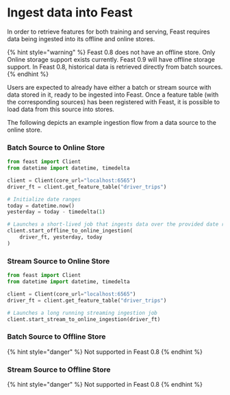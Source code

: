 # Ingest data into Feast

In order to retrieve features for both training and serving, Feast requires data being ingested into its offline and online stores.

{% hint style="warning" %}
Feast 0.8 does not have an offline store. Only Online storage support exists currently. Feast 0.9 will have offline storage support. In Feast 0.8, historical data is retrieved directly from batch sources.
{% endhint %}

Users are expected to already have either a batch or stream source with data stored in it, ready to be ingested into Feast. Once a feature table \(with the corresponding sources\) has been registered with Feast, it is possible to load data from this source into stores.

The following depicts an example ingestion flow from a data source to the online store.

### Batch Source to Online Store

```python
from feast import Client
from datetime import datetime, timedelta

client = Client(core_url="localhost:6565")
driver_ft = client.get_feature_table("driver_trips")

# Initialize date ranges
today = datetime.now()
yesterday = today - timedelta(1)

# Launches a short-lived job that ingests data over the provided date range.
client.start_offline_to_online_ingestion(
    driver_ft, yesterday, today
)
```

### Stream Source to Online Store

```python
from feast import Client
from datetime import datetime, timedelta

client = Client(core_url="localhost:6565")
driver_ft = client.get_feature_table("driver_trips")

# Launches a long running streaming ingestion job
client.start_stream_to_online_ingestion(driver_ft)
```

### Batch Source to Offline Store

{% hint style="danger" %}
Not supported in Feast 0.8
{% endhint %}

### Stream Source to Offline Store

{% hint style="danger" %}
Not supported in Feast 0.8
{% endhint %}


